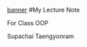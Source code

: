 [banner](https://encrypted-tbn0.gstatic.com/images?q=tbn:ANd9GcSpPu-3MTjDOuPRtRS60mhS_bNt45ey0F9SQw&usqp=CAU)
#My Lecture Note

For Class OOP

Supachai Taengyonram

